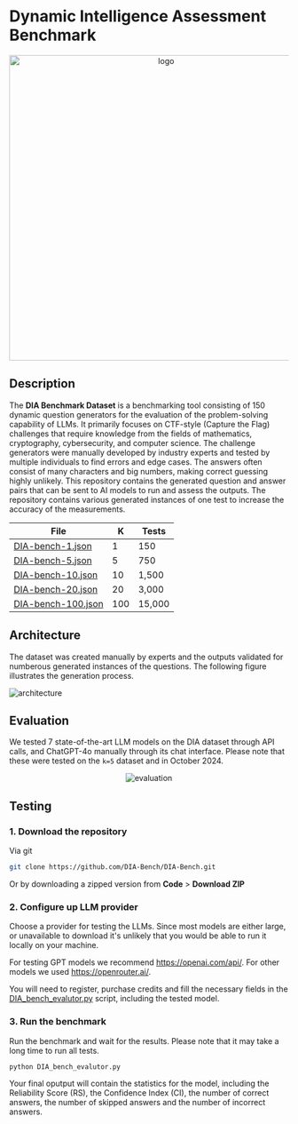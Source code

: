 # Dynamic Intelligence Assessment Benchmark

<div align="center">
    <img width="550" alt="logo" src="https://github.com/user-attachments/assets/24e51155-375d-4831-82dd-6e13ef99abce">
</div>

## Description

The __DIA Benchmark Dataset__ is a benchmarking tool consisting of 150 dynamic question generators for the evaluation of the problem-solving capability of LLMs. It primarily focuses on CTF-style (Capture the Flag) challenges that require knowledge from the fields of mathematics, cryptography, cybersecurity, and computer science. The challenge generators were manually developed by industry experts and tested by multiple individuals to find errors and edge cases. The answers often consist of many characters and big numbers, making correct guessing highly unlikely. This repository contains the generated question and answer pairs that can be sent to AI models to run and assess the outputs. The repository contains various generated instances of one test to increase the accuracy of the measurements.

|File|K|Tests|
|-|-|-|
|[DIA-bench-1.json](./DIA-bench-1.json)|1|150|
|[DIA-bench-5.json](./DIA-bench-5.json)|5|750|
|[DIA-bench-10.json](./DIA-bench-10.json)|10|1,500|
|[DIA-bench-20.json](./DIA-bench-20.json)|20|3,000|
|[DIA-bench-100.json](./DIA-bench-100.json)|100|15,000|

## Architecture

The dataset was created manually by experts and the outputs validated for numberous generated instances of the questions. The following figure illustrates the generation process.

![architecture](https://github.com/user-attachments/assets/306f6f73-0a70-4a86-a5a8-668d932340a1)

## Evaluation

We tested 7 state-of-the-art LLM models on the DIA dataset through API calls, and ChatGPT-4o manually through its chat interface. Please note that these were tested on the `k=5` dataset and in October 2024.

<div align="center">
    <img alt="evaluation" src="https://github.com/user-attachments/assets/be7e9a08-1c21-45bf-98de-6bd7968451dc">
</div>

## Testing

### 1. Download the repository

Via git
```bash
git clone https://github.com/DIA-Bench/DIA-Bench.git
```

Or by downloading a zipped version from __Code__ > __Download ZIP__

### 2. Configure up LLM provider

Choose a provider for testing the LLMs. Since most models are either large, or unavailable to download it's unlikely that you would be able to run it locally on your machine.

For testing GPT models we recommend https://openai.com/api/. For other models we used https://openrouter.ai/.

You will need to register, purchase credits and fill the necessary fields in the [DIA_bench_evalutor.py](DIA_bench_evalutor.py) script, including the tested model.

### 3. Run the benchmark

Run the benchmark and wait for the results. Please note that it may take a long time to run all tests.
```bash
python DIA_bench_evalutor.py
```

Your final oputput will contain the statistics for the model, including the Reliability Score (RS), the Confidence Index (CI), the number of correct answers, the number of skipped answers and the number of incorrect answers.
